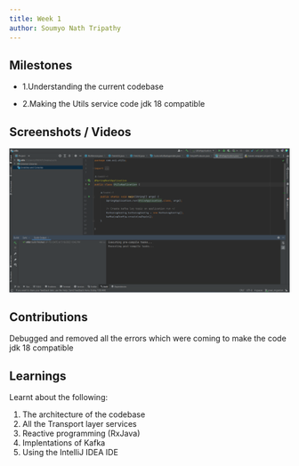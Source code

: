 ```yaml
---
title: Week 1
author: Soumyo Nath Tripathy   
---
```


## Milestones
-   1.Understanding the current codebase

-   2.Making the Utils service code jdk 18 compatible


## Screenshots / Videos 

![Alt text](image.png)
## Contributions
Debugged and removed all the errors which were coming to make the code jdk 18 compatible
## Learnings
Learnt about the following:
1. The architecture of the codebase
2. All the Transport layer services
3. Reactive programming (RxJava)
4. Implentations of Kafka
5. Using the IntelliJ IDEA IDE
